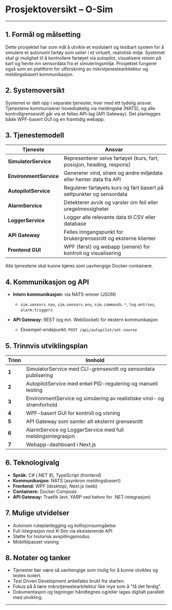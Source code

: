 # Prosjektoversikt – O-Sim

---

## 1. Formål og målsetting

Dette prosjektet har som mål å utvikle et modulært og testbart system for å simulere et autonomt fartøy som seiler i et virtuelt, realistisk miljø. Systemet skal gi mulighet til å kontrollere fartøyet via autopilot, visualisere reisen på kart og hente inn sensordata fra et simuleringsmiljø. Prosjektet fungerer også som en plattform for utforskning av mikrotjenestearkitektur og meldingsbasert kommunikasjon.

## 2. Systemoversikt

Systemet er delt opp i separate tjenester, hver med ett tydelig ansvar. Tjenestene kommuniserer hovedsakelig via meldingskø (NATS), og alle kontrollgrensesnitt går via et felles API-lag (API Gateway). Det planlegges både WPF-basert GUI og en framtidig webapp.

## 3. Tjenestemodell

| Tjeneste               | Ansvar                                                                |
| ---------------------- | --------------------------------------------------------------------- |
| **SimulatorService**   | Representerer selve fartøyet (kurs, fart, posisjon, heading, respons) |
| **EnvironmentService** | Genererer vind, strøm og andre miljødata eller henter data fra API    |
| **AutopilotService**   | Regulerer fartøyets kurs og fart basert på settpunkter og sensordata  |
| **AlarmService**       | Detekterer avvik og varsler om feil eller uregelmessigheter           |
| **LoggerService**      | Logger alle relevante data til CSV eller database                     |
| **API Gateway**        | Felles inngangspunkt for brukergrensesnitt og eksterne klienter       |
| **Frontend GUI**       | WPF (først) og webapp (senere) for kontroll og visualisering          |

Alle tjenestene skal kunne kjøres som uavhengige Docker-containere.

## 4. Kommunikasjon og API

- **Intern kommunikasjon:** via NATS-emner (JSON)

  - `sim.sensors.nav`, `sim.sensors.env`, `sim.commands.*`, `log.entries`, `alarm.triggers`

- **API Gateway:** REST (og evt. WebSocket) for ekstern kommunikasjon

  - Eksempel-endepunkt: `POST /api/autopilot/set-course`

## 5. Trinnvis utviklingsplan

| Trinn | Innhold                                                               |
| ----- | --------------------------------------------------------------------- |
| **1** | SimulatorService med CLI-grensesnitt og sensordata publisering        |
| **2** | AutopilotService med enkel PID-regulering og manuell testing          |
| **3** | EnvironmentService og simulering av realistiske vind- og strømforhold |
| **4** | WPF-basert GUI for kontroll og visning                                |
| **5** | API Gateway som samler alt eksternt grensesnitt                       |
| **6** | AlarmService og LoggerService med full meldingsintegrasjon            |
| **7** | Webapp-dashboard i Next.js                                            |

## 6. Teknologivalg

- **Språk:** C# (.NET 8), TypeScript (frontend)
- **Kommunikasjon:** NATS (asynkron meldingsbasert)
- **Frontend:** WPF (desktop), Next.js (web)
- **Containere:** Docker Compose
- **API Gateway:** Traefik (evt. YARP ved behov for .NET-integrasjon)

## 7. Mulige utvidelser

- Autonom ruteplanlegging og kollisjonsunngåelse
- Full integrasjon mot K-Sim via eksisterende API
- Støtte for historisk avspillingsmodus
- Mobiltilpasset visning

## 8. Notater og tanker

- Tjenester bør være så uavhengige som mulig for å kunne utvikles og testes isolert.
- Test Driven Development anbefales brukt fra starten.
- Fokus på å lære mikrotjenestearkitektur like mye som å "få det ferdig".
- Dokumentasjon og tegninger håndtegnes og/eller lages digitalt parallelt med utvikling.

---
